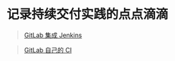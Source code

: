# 记录持续交付实践的点点滴滴

> [GitLab 集成 Jenkins](https://devopslakes.github.io/GitLab_and_Jenkins/)

> [GitLab 自己的 CI](https://devopslakes.github.io/GitLab_CI/)
